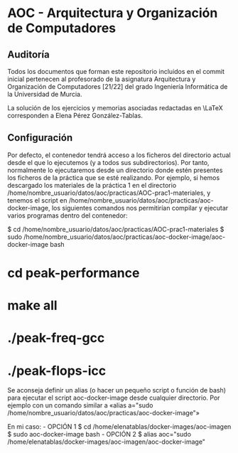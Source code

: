 # AOC - Arquitectura y Organización de Computadores

## Auditoría
Todos los documentos que forman este repositorio incluidos en el commit inicial pertenecen al profesorado de la asignatura Arquitectura y Organización de Computadores [21/22] del grado Ingeniería Informática de la Universidad de Murcia.

La solución de los ejercicios y memorias asociadas redactadas en \LaTeX corresponden a Elena Pérez González-Tablas.

## Configuración 

Por defecto, el contenedor tendrá acceso a los ficheros del directorio actual desde el que lo ejecutemos (y a todos sus subdirectorios). Por tanto, normalmente lo ejecutaremos desde un directorio donde estén presentes los ficheros de la práctica que se esté realizando. Por ejemplo, si hemos descargado los materiales de la práctica 1 en el directorio /home/nombre_usuario/datos/aoc/practicas/AOC-prac1-materiales, y tenemos el script en /home/nombre_usuario/datos/aoc/practicas/aoc-docker-image, los siguientes comandos nos permitirían compilar y ejecutar varios programas dentro del contenedor:

  $ cd /home/nombre_usuario/datos/aoc/practicas/AOC-prac1-materiales
  $ sudo /home/nombre_usuario/datos/aoc/practicas/aoc-docker-image/aoc-docker-image bash
  # cd peak-performance
  # make all
  # ./peak-freq-gcc
  # ./peak-flops-icc

Se aconseja definir un alias (o hacer un pequeño script o función de bash) para ejecutar el script aoc-docker-image desde cualquier directorio. Por ejemplo con un comando similar a «alias a="sudo /home/nombre_usuario/datos/aoc/practicas/aoc-docker-image"»

En mi caso:
    - OPCIÓN 1
    $ cd /home/elenatablas/docker-images/aoc-imagen
    $ sudo aoc-docker-image bash
    - OPCIÓN 2
    $ alias aoc="sudo /home/elenatablas/docker-images/aoc-imagen/aoc-docker-image"
